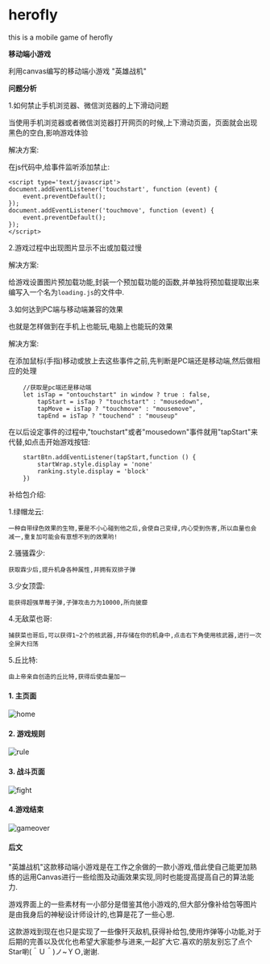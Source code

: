 # herofly
this is a mobile game of herofly



**移动端小游戏**	

利用canvas编写的移动端小游戏 "英雄战机"



**问题分析**

1.如何禁止手机浏览器、微信浏览器的上下滑动问题

当使用手机浏览器或者微信浏览器打开网页的时候,上下滑动页面，页面就会出现黑色的空白,影响游戏体验

解决方案:

在js代码中,给事件监听添加禁止:

```
<script type='text/javascript'>
document.addEventListener('touchstart', function (event) {
    event.preventDefault();
});
document.addEventListener('touchmove', function (event) {
    event.preventDefault();
});
</script>
```



2.游戏过程中出现图片显示不出或加载过慢


解决方案:


给游戏设置图片预加载功能,封装一个预加载功能的函数,并单独将预加载提取出来编写入一个名为`loading.js`的文件中.



3.如何达到PC端与移动端兼容的效果


也就是怎样做到在手机上也能玩,电脑上也能玩的效果


解决方案:

在添加鼠标(手指)移动或放上去这些事件之前,先判断是PC端还是移动端,然后做相应的处理

```
    //获取是pc端还是移动端
    let isTap = "ontouchstart" in window ? true : false,
        tapStart = isTap ? "touchstart" : "mousedown",
        tapMove = isTap ? "touchmove" : "mousemove",
        tapEnd = isTap ? "touchend" : "mouseup"
```

在以后设定事件的过程中,"touchstart"或者"mousedown"事件就用"tapStart"来代替,如点击开始游戏按钮:

```
    startBtn.addEventListener(tapStart,function () {
        startWrap.style.display = 'none'
        ranking.style.display = 'block'
    })
```





补给包介绍:

1.绿帽龙云:

```
一种自带绿色效果的生物,要是不小心碰到他之后,会使自己变绿,内心受到伤害,所以血量也会减一,重复加可能会有意想不到的效果哟!
```

2.骚骚霖少:

```
获取霖少后,提升机身各种属性,并拥有双排子弹
```

3.少女顶雲:

```
能获得超强草莓子弹,子弹攻击力为10000,所向披靡
```

4.无敌菜也哥:

```
捕获菜也哥后,可以获得1~2个的核武器,并存储在你的机身中,点击右下角使用核武器,进行一次全屏大扫荡
```

5.丘比特:

```
由上帝亲自创造的丘比特,获得后使血量加一
```





#### 1. 主页面

![home](https://github.com/LinDaiDai/herofly/blob/master/img/readme/home.png?raw=true)



#### 2. 游戏规则

![rule](https://github.com/LinDaiDai/herofly/blob/master/img/readme/rule.png?raw=true)



#### 3. 战斗页面 

![fight](https://github.com/LinDaiDai/herofly/blob/master/img/readme/fight.png?raw=true)



#### 4.游戏结束

![gameover](https://github.com/LinDaiDai/herofly/blob/master/img/readme/gameover.png?raw=true)



#### 后文

"英雄战机"这款移动端小游戏是在工作之余做的一款小游戏,借此使自己能更加熟练的运用Canvas进行一些绘图及动画效果实现,同时也能提高提高自己的算法能力.

游戏界面上的一些素材有一小部分是借鉴其他小游戏的,但大部分像补给包等图片是由我身后的神秘设计师设计的,也算是花了一些心思.

这款游戏到现在也只是实现了一些像歼灭敌机,获得补给包,使用炸弹等小功能,对于后期的完善以及优化也希望大家能参与进来,一起扩大它.喜欢的朋友别忘了点个Star喲(＾Ｕ＾)ノ~ＹＯ,谢谢.
